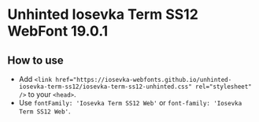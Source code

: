 # Unhinted Iosevka Term SS12 WebFont 19.0.1

## How to use

- Add `<link href="https://iosevka-webfonts.github.io/unhinted-iosevka-term-ss12/iosevka-term-ss12-unhinted.css" rel="stylesheet" />` to your `<head>`.
- Use `fontFamily: 'Iosevka Term SS12 Web'` or `font-family: 'Iosevka Term SS12 Web'`.

